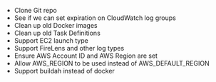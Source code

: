 * Clone Git repo
* See if we can set expiration on CloudWatch log groups
* Clean up old Docker images
* Clean up old Task Definitions
* Support EC2 launch type
* Support FireLens and other log types
* Ensure AWS Account ID and AWS Region are set
* Allow AWS_REGION to be used instead of AWS_DEFAULT_REGION
* Support buildah instead of docker

